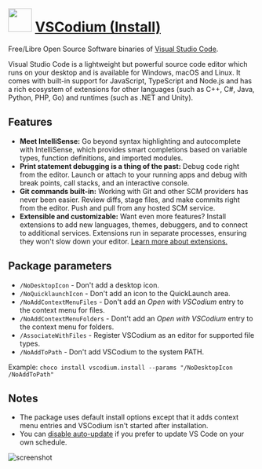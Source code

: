 # <img src="https://cdn.jsdelivr.net/gh/Thilas/chocolatey-packages@3613049f2b409f2656a40a09079b1a0851171dfd/vscodium/icon.png" width="48" height="48"/> [VSCodium (Install)](https://chocolatey.org/packages/vscodium.install)

Free/Libre Open Source Software binaries of [Visual Studio Code](https://chocolatey.org/packages/vscode).

Visual Studio Code is a lightweight but powerful source code editor which runs on your desktop and is available for Windows, macOS and Linux. It comes with built-in support for JavaScript, TypeScript and Node.js and has a rich ecosystem of extensions for other languages (such as C++, C#, Java, Python, PHP, Go) and runtimes (such as .NET and Unity).

## Features

* **Meet IntelliSense:** Go beyond syntax highlighting and autocomplete with IntelliSense, which provides smart completions based on variable types, function definitions, and imported modules.
* **Print statement debugging is a thing of the past:** Debug code right from the editor. Launch or attach to your running apps and debug with break points, call stacks, and an interactive console.
* **Git commands built-in:** Working with Git and other SCM providers has never been easier. Review diffs, stage files, and make commits right from the editor. Push and pull from any hosted SCM service.
* **Extensible and customizable:** Want even more features? Install extensions to add new languages, themes, debuggers, and to connect to additional services. Extensions run in separate processes, ensuring they won't slow down your editor. [Learn more about extensions.](https://code.visualstudio.com/docs/editor/extension-gallery)

## Package parameters

* `/NoDesktopIcon` - Don't add a desktop icon.
* `/NoQuicklaunchIcon` - Don't add an icon to the QuickLaunch area.
* `/NoAddContextMenuFiles` - Don't add an _Open with VSCodium_ entry to the context menu for files.
* `/NoAddContextMenuFolders` - Dont't add an _Open with VSCodium_ entry to the context menu for folders.
* `/AssociateWithFiles` - Register VSCodium as an editor for supported file types.
* `/NoAddToPath` - Don't add VSCodium to the system PATH.

Example: `choco install vscodium.install --params "/NoDesktopIcon /NoAddToPath"`

## Notes

* The package uses default install options except that it adds context menu entries and VSCodium isn't started after installation.
* You can [disable auto-update](https://code.visualstudio.com/docs/supporting/faq#_how-do-i-opt-out-of-vs-code-autoupdates) if you prefer to update VS Code on your own schedule.

![screenshot](https://cdn.jsdelivr.net/gh/Thilas/chocolatey-packages@657099dac6a46b93b79700820f37f1b15f937534/vscodium/screenshot.png)
